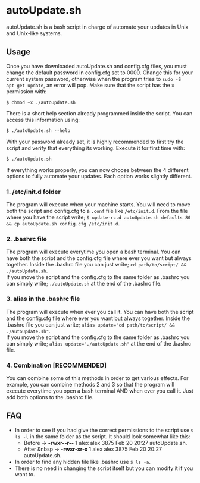 # autoUpdate.sh
autoUpdate.sh is a bash script in charge of automate your updates in Unix and Unix-like systems.

## Usage
Once you have downloaded autoUpdate.sh and config.cfg files, you must change the default password in config.cfg set to 0000. Change this for your current system password, otherwise when the program tries to `sudo -S apt-get update`, an error will pop. Make sure that the script has the `x` permission with:
```
$ chmod +x ./autoUpdate.sh
```
There is a short help section already programmed inside the script. You can access this information using: 
```
$ ./autoUpdate.sh --help
```
With your password already set, it is highly recommended to first try the script and verify that everything its working. Execute it for first time with:
```
$ ./autoUpdate.sh
```
If everything works properly, you can now choose between the 4 different options to fully automate your updates. Each option works slightly different.
### 1. /etc/init.d folder 
The program will execute when your machine starts. You will need to move both the script and config.cfg to a `.conf` file like `/etc/init.d`. From the file where you have the script write; `$ update-rc.d autoUpdate.sh defaults 80 && cp autoUpdate.sh config.cfg /etc/init.d`.
### 2. .bashrc file
The program will execute everytime you open a bash terminal. You can have both the script and the config.cfg file where ever you want but always together. Inside the .bashrc file you can just write; `cd path/to/script/ && ./autoUpdate.sh`.  
If you move the script and the config.cfg to the same folder as .bashrc you can simply write; `./autoUpdate.sh` at the end of the .bashrc file.
### 3. alias in the .bashrc file
The program will execute when ever you call it. You can have both the script and the config.cfg file where ever you want but always together. Inside the .bashrc file you can just write; `alias update="cd path/to/script/ && ./autoUpdate.sh"`.  
If you move the script and the config.cfg to the same folder as .bashrc you can simply write; `alias update="./autoUpdate.sh"` at the end of the .bashrc file.
### 4. Combination [RECOMMENDED]
You can combine some of this methods in order to get various effects. For example, you can combine methods 2 and 3 so that the program will execute everytime you open a bash terminal AND when ever you call it. Just add both options to the .bashrc file.

## FAQ
- In order to see if you had give the correct permissions to the script use `$ ls -l` in the same folder as the script. It should look somewhat like this: 
  - Before -> **-rwxr--r--** 1 alex alex 3875 Feb 20 20:27 autoUpdate.sh.
  - After &nbsp -> **-rwxr-xr-x** 1 alex alex 3875 Feb 20 20:27 autoUpdate.sh.
- In order to find any hidden file like .bashrc use `$ ls -a`.
- There is no need in changing the script itself but you can modify it if you want to.  
